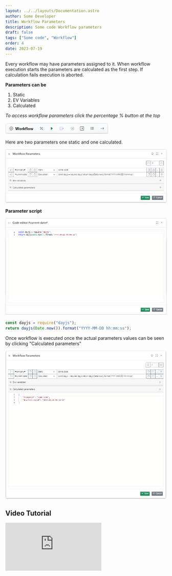 ```yaml
---
layout: ../../layouts/Documentation.astro
author: Some Developer
title: Workflow Parameters
description: Some code Workflow parameters
draft: false
tags: ["Some code", "Workflow"]
order: 4
date: 2023-07-19
---
```


Every workflow may have parameters assigned to it. When workflow execution starts the parameters are calculated as the first step. If calculation fails execution is aborted.

**Parameters can be**

1. Static
1. EV Variables
1. Calculated

_To access workflow parameters click the percentage % button at the top_

![Working execution toolbar](../../assets/workflow-execution-toolbar.png)

Here are two parameters one static and one calculated.

![Workflow Parameters dialogue](../../assets/workflow-parameters-example-1.png)

**Parameter script**

![Workflow Parameters dialogue](../../assets/workflow-parameters-script.png)

```javascript
const dayjs = require("dayjs");
return dayjs(Date.now()).format("YYYY-MM-DD hh:mm:ss");
```

Once workflow is executed once the actual parameters values can be seen by clicking "Calculated parameters"

![Calculated parameters](../../assets/workflow-parameters-calculation-result.png)

## Video Tutorial

<div class="aspect-w-16 aspect-h-9">
  <iframe src="https://www.youtube.com/embed/b9S8g6f1g3k" frameborder="0" allow="accelerometer; autoplay; clipboard-write; encrypted-media; gyroscope; picture-in-picture" allowfullscreen></iframe>
</div>
